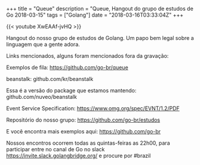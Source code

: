 +++
title = "Queue"
description = "Queue, Hangout do grupo de estudos de Go 2018-03-15"
tags = ["Golang"]
date = "2018-03-16T03:33:04Z"
+++

{{< youtube XwEAAf-jvHQ >}}

Hangout do nosso grupo de estudos de Golang.
Um papo bem legal sobre a linguagem que a gente adora.

Links mencionados, alguns foram mencionados fora da gravação:

Exemplos de fila:
https://github.com/go-br/queue

beanstalk:
github.com/kr/beanstalk

Essa é a versão do package que estamos mantendo:
github.com/nuveo/beanstalk

Event Service Specification:
https://www.omg.org/spec/EVNT/1.2/PDF

Repositório do nosso grupo:
https://github.com/go-br/estudos

E você encontra mais exemplos aqui:
https://github.com/go-br

Nossos encontros ocorrem todas as quintas-feiras as 22h00, para participar entre no canal de Go no slack https://invite.slack.golangbridge.org/ e procure por #brazil